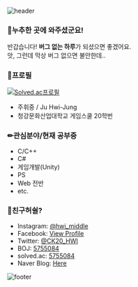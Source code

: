 
![header](https://capsule-render.vercel.app/api?type=wave&color=gradient&height=300&section=header&text=Welcome!&fontSize=90&animation=fadeIn)
### 🤗누추한 곳에 와주셨군요!
반갑습니다! **버그 없는 하루**가 되셨으면 좋겠어요.<br>
앗, 그런데 막상 버그 없으면 불안한데..

### 🧐프로필
[![Solved.ac프로필](http://mazassumnida.wtf/api/v2/generate_badge?boj=5755084)](https://solved.ac/5755084)
 - 주휘중 / Ju Hwi-Jung
 - 청강문화산업대학교 게임스쿨 20학번

### ✏관심분야/현재 공부중
 - C/C++
 - C#
 - 게임개발(Unity)
 - PS
 - Web 전반
 - etc.
 
 ### 🥳친구허쉴?
 - Instagram: [@hwi_middle](https://www.instagram.com/hwi_middle/)
 - Facebook: [View Profile](https://facebook.com/hwi.middle)
 - Twitter: [@CK20_HWI](https://twitter.com/CK20_HWI)
 - BOJ: [5755084](https://www.acmicpc.net/user/5755084)
 - solved.ac: [5755084](https://solved.ac/profile/5755084)
 - Naver Blog: [Here](https://blog.naver.com/5755084)
 
 ![footer](https://capsule-render.vercel.app/api?type=wave&color=gradient&height=150&section=footer&animation=fadeIn)
